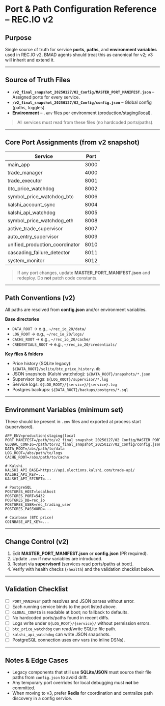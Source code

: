 # Port & Path Configuration Reference – REC.IO v2

## Purpose
Single source of truth for service **ports**, **paths**, and **environment variables** used in REC.IO v2. BMAD agents should treat this as canonical for v2; v3 will inherit and extend it.

---

## Source of Truth Files
- **`/v2_final_snapshot_20250127/02_Config/MASTER_PORT_MANIFEST.json`** – Assigned ports for every service.
- **`/v2_final_snapshot_20250127/02_Config/config.json`** – Global config (paths, toggles).
- **Environment** – `.env` files per environment (production/staging/local).

> All services must read from these files (no hardcoded ports/paths).

---

## Core Port Assignments (from v2 snapshot)

| Service                         | Port |
|---------------------------------|------|
| main_app                        | 3000 |
| trade_manager                   | 4000 |
| trade_executor                  | 8001 |
| btc_price_watchdog              | 8002 |
| symbol_price_watchdog_btc       | 8006 |
| kalshi_account_sync             | 8004 |
| kalshi_api_watchdog             | 8005 |
| symbol_price_watchdog_eth       | 8008 |
| active_trade_supervisor         | 8007 |
| auto_entry_supervisor           | 8009 |
| unified_production_coordinator  | 8010 |
| cascading_failure_detector      | 8011 |
| system_monitor                  | 8012 |

> If any port changes, update **MASTER_PORT_MANIFEST.json** and redeploy. Do **not** patch code constants.

---

## Path Conventions (v2)
All paths are resolved from **config.json** and/or environment variables.

**Base directories**
- `DATA_ROOT` → e.g., `~/rec_io_20/data/`
- `LOG_ROOT` → e.g., `~/rec_io_20/logs/`
- `CACHE_ROOT` → e.g., `~/rec_io_20/cache/`
- `CREDENTIALS_ROOT` → e.g., `~/rec_io_20/credentials/`

**Key files & folders**
- Price history (SQLite legacy): `${DATA_ROOT}/sqlite/btc_price_history.db`
- JSON snapshots (Kalshi watchdog): `${DATA_ROOT}/snapshots/*.json`
- Supervisor logs: `${LOG_ROOT}/supervisor/*.log`
- Service logs: `${LOG_ROOT}/{service}/{service}.log`
- Postgres backups: `${DATA_ROOT}/backups/postgres/*.sql`

---

## Environment Variables (minimum set)
These should be present in `.env` files and exported at process start (supervisord).

```
APP_ENV=production|staging|local
PORT_MANIFEST=/path/to/v2_final_snapshot_20250127/02_Config/MASTER_PORT_MANIFEST.json
GLOBAL_CONFIG=/path/to/v2_final_snapshot_20250127/02_Config/config.json
DATA_ROOT=/abs/path/to/data
LOG_ROOT=/abs/path/to/logs
CACHE_ROOT=/abs/path/to/cache

# Kalshi
KALSHI_API_BASE=https://api.elections.kalshi.com/trade-api/
KALSHI_API_KEY=...
KALSHI_API_SECRET=...

# PostgreSQL
POSTGRES_HOST=localhost
POSTGRES_PORT=5432
POSTGRES_DB=rec_io
POSTGRES_USER=rec_trading_user
POSTGRES_PASSWORD=...

# Coinbase (BTC price)
COINBASE_API_KEY=...
```

---

## Change Control (v2)
1. Edit **MASTER_PORT_MANIFEST.json** or **config.json** (PR required).
2. Update `.env` if new variables are introduced.
3. Restart via **supervisord** (services read ports/paths at boot).
4. Verify with health checks (`/health`) and the validation checklist below.

---

## Validation Checklist
- [ ] `PORT_MANIFEST` path resolves and JSON parses without error.
- [ ] Each running service binds to the port listed above.
- [ ] `GLOBAL_CONFIG` is readable at boot; no fallback to defaults.
- [ ] No hardcoded ports/paths found in recent diffs.
- [ ] Logs write under `${LOG_ROOT}/{service}/` without permission errors.
- [ ] `btc_price_watchdog` can read/write SQLite file path.
- [ ] `kalshi_api_watchdog` can write JSON snapshots.
- [ ] PostgreSQL connection uses env vars (no inline DSNs).

---

## Notes & Edge Cases
- Legacy components that still use **SQLite/JSON** must source their file paths from `config.json` to avoid drift.
- Any temporary port overrides for local debugging must **not** be committed.
- When moving to v3, prefer **Redis** for coordination and centralize path discovery in a config service.
